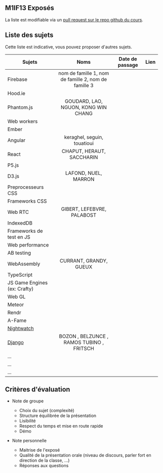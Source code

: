 ## M1IF13 Exposés

La liste est modifiable via un [pull request sur le repo github du cours](https://github.com/aurelient/mif13/blob/master/2018/exposes.md).

## Liste des sujets
<!-- Table à compléter -->

Cette liste est indicative, vous pouvez proposer d'autres sujets.

| Sujets                        | Noms          | Date de passage  | Lien  |
| ----------------------------- |:-------------:| ---------------- | ----- |
| Firebase                      | nom de famille 1, nom de famille 2, nom de famille 3 |                  |       |
| Hood.ie                       |               |                  |       |
| Phantom.js                    | GOUDARD, LAO, NGUON, KONG WIN CHANG              |                  |       |
| Web workers                   |               |                  |       |
| Ember                         |               |                  |       |
| Angular                       | keraghel, seguin, touatioui     |           |       |
| React                         | CHAPUT, HERAUT, SACCHARIN |                  |       |
| P5.js                         |               |                  |       |
| D3.js                         |  LAFOND, NUEL, MARRON             |                  |       |
| Preprocesseurs CSS            |               |                  |       |
| Frameworks CSS                |               |                  |       |
| Web RTC                       | GIBERT, LEFEBVRE, PALABOST |                  |       |
| IndexedDB                     |               |                  |       |
| Frameworks de test en JS      |               |                  |       |
| Web performance               |               |                  |       |
| AB testing                    |               |                  |       |
| WebAssembly                   | CURRANT, GRANDY, GUEUX              |                  |       |
| TypeScript                    |               |                  |       |
| JS Game Engines (ex: Crafty)  |               |                  |       |
| Web GL                        |               |                  |       |
| Meteor                        |               |                  |       |
| Rendr                         |               |                  |       |
| A-Fame                        |               |                  |       |
| [Nightwatch](http://nightwatchjs.org/) |      |                  |       |
| [Django](https://www.djangoproject.com/)     |  BOZON , BELZUNCE , RAMOS TUBINO , FRITSCH     |                  |       |
| ...                           |               |                  |       |
| ...                           |               |                  |       |
| ...                           |               |                  |       |


<!-- Merci de maintenir un semblant de mise en page sur le tableau -->


## Critères d'évaluation

- Note de groupe
  - Choix du sujet (complexité)
  -	Structure équilibrée de la présentation
  - Lisibilité
  - Respect du temps et mise en route rapide
  - Démo

- Note personnelle		
  - Maitrise de l'exposé
  - Qualité de la présentation orale (niveau de discours, parler fort en direction de la classe, ...)
  - Réponses aux questions
